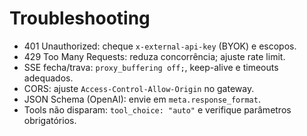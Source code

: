 # Troubleshooting

- 401 Unauthorized: cheque `x-external-api-key` (BYOK) e escopos.
- 429 Too Many Requests: reduza concorrência; ajuste rate limit.
- SSE fecha/trava: `proxy_buffering off;`, keep-alive e timeouts adequados.
- CORS: ajuste `Access-Control-Allow-Origin` no gateway.
- JSON Schema (OpenAI): envie em `meta.response_format`.
- Tools não disparam: `tool_choice: "auto"` e verifique parâmetros obrigatórios.
